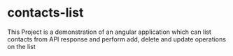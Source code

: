 # contacts-list
This Project is a demonstration of an angular application which can list contacts from API response and perform add, delete and update operations on the list
